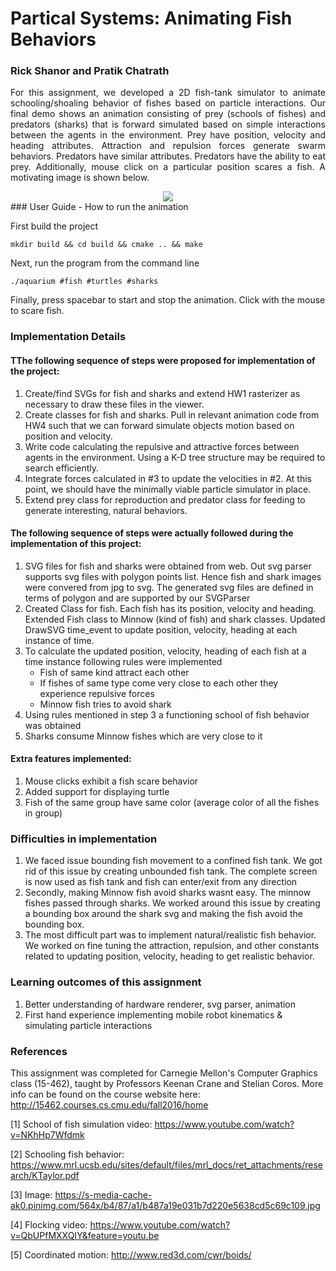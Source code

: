# Partical Systems: Animating Fish Behaviors
### Rick Shanor and Pratik Chatrath
<p align="justify">
For this assignment, we developed a 2D fish-tank simulator to animate schooling/shoaling behavior of fishes based on particle interactions. Our final demo shows an animation consisting of prey (schools of fishes) and predators (sharks) that is forward simulated based on simple interactions between the agents in the environment. Prey have position, velocity and heading attributes. Attraction and repulsion forces generate swarm behaviors. Predators have similar attributes. Predators have the ability to eat prey. Additionally, mouse click on a particular position scares a fish. A motivating image is shown below.    
</p>
<div align="center">
<img src ="https://s-media-cache-ak0.pinimg.com/564x/b4/87/a1/b487a19e031b7d220e5638cd5c69c109.jpg" />
</div>
### User Guide - How to run the animation

First build the project
```
mkdir build && cd build && cmake .. && make
```

Next, run the program from the command line
```
./aquarium #fish #turtles #sharks
```

 Finally, press spacebar to start and stop the animation. Click with the mouse to scare fish.

### Implementation Details

#### TThe following sequence of steps were proposed for implementation of the project:

1. Create/find SVGs for fish and sharks and extend HW1 rasterizer as necessary to draw these files in the viewer.
2. Create classes for fish and sharks. Pull in relevant animation code from HW4 such that we can forward simulate objects motion based on position and velocity.
3. Write code calculating the repulsive and attractive forces between agents in the environment. Using a K-D tree structure may be required to search efficiently.
4. Integrate forces calculated in #3 to update the velocities in #2. At this point, we should have the minimally viable particle simulator in place.
5. Extend prey class for reproduction and predator class for feeding to generate interesting, natural behaviors.

#### The following sequence of steps were actually followed during the implementation of this project:
1. SVG files  for fish and sharks were obtained from web. Out svg parser supports svg files with polygon points list. Hence fish and shark images were convered from jpg to svg. The generated svg files are defined in terms of polygon and are supported by our SVGParser
2. Created Class for fish. Each fish has its position, velocity and heading. Extended Fish class to Minnow (kind of fish) and shark classes. Updated DrawSVG time_event to update position, velocity, heading at each instance of time.
3. To calculate the updated position, velocity, heading of each fish at a time instance following rules were implemented 
   * Fish of same kind attract each other
   * If fishes of same type come very close to each other they experience repulsive forces 
   * Minnow fish tries to avoid shark
4. Using rules mentioned in step 3 a functioning school of fish behavior was obtained
5. Sharks consume Minnow fishes which are very close to it

#### Extra features implemented:
1. Mouse clicks exhibit a fish scare behavior
2. Added support for displaying turtle
3. Fish of the same group have same color (average color of all the fishes in group)

### Difficulties in implementation
1. We faced issue bounding fish movement to a confined fish tank. We got rid of this issue by creating unbounded fish tank. The complete screen is now used as fish tank and fish can enter/exit from any direction
2. Secondly, making Minnow fish avoid sharks wasnt easy. The minnow fishes passed through sharks. We worked around this issue by creating a bounding box around the shark svg and making the fish avoid the bounding box.
3. The most difficult part was to implement natural/realistic fish behavior. We worked on fine tuning the attraction, repulsion, and other constants related to updating position, velocity, heading to get realistic behavior.

### Learning outcomes of this assignment
1. Better understanding of hardware renderer, svg parser, animation 
2. First hand experience implementing mobile robot kinematics & simulating particle interactions

### References
This assignment was completed for Carnegie Mellon's Computer Graphics class (15-462), taught by Professors Keenan Crane and Stelian Coros. More info can be found on the course website here: http://15462.courses.cs.cmu.edu/fall2016/home

[1] School of fish simulation video: https://www.youtube.com/watch?v=NKhHp7Wfdmk

[2] Schooling fish behavior: https://www.mrl.ucsb.edu/sites/default/files/mrl_docs/ret_attachments/research/KTaylor.pdf

[3] Image: https://s-media-cache-ak0.pinimg.com/564x/b4/87/a1/b487a19e031b7d220e5638cd5c69c109.jpg

[4] Flocking video: https://www.youtube.com/watch?v=QbUPfMXXQIY&feature=youtu.be

[5] Coordinated motion: http://www.red3d.com/cwr/boids/
